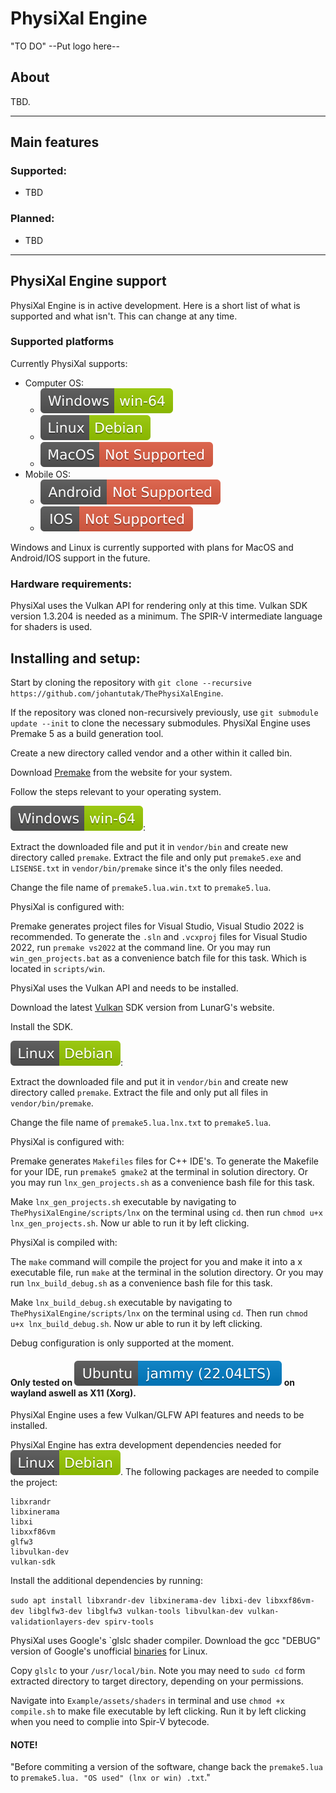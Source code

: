 # PhysiXal Engine

"TO DO" --Put logo here--

## About

TBD.

***
## Main features

### Supported:

- TBD

### Planned:

- TBD

***

## PhysiXal Engine support

PhysiXal Engine is in active development. Here is a short list of what is supported and what isn't. This can change at any time.

### Supported platforms

Currently PhysiXal supports:

- Computer OS:
  - ![Windows supported](/resources/images/badge/Windows-win-64.svg)
  - ![Linux supported](/resources/images/badge/Linux-Debian.svg)
  - ![MacOS not supported](/resources/images/badge/MacOS-Not-Supported.svg)
- Mobile OS:
  - ![Android not supported](/resources/images/badge/Android-Not-Supported.svg)
  - ![IOS not supported](/resources/images/badge/IOS-Not-Supported.svg)

Windows and Linux is currently supported with plans for MacOS and Android/IOS support in the future.


### Hardware requirements:
	
PhysiXal uses the Vulkan API for rendering only at this time. Vulkan SDK version 1.3.204 is needed as a minimum. The SPIR-V intermediate language for shaders is used.



## Installing and setup:


Start by cloning the repository with `git clone --recursive https://github.com/johantutak/ThePhysiXalEngine`.

If the repository was cloned non-recursively previously, use `git submodule update --init` to clone the necessary submodules. PhysiXal Engine uses Premake 5 as a build generation tool.

Create a new directory called vendor and a other within it called bin.

Download [Premake](https://premake.github.io/download) from the website for your system.

Follow the steps relevant to your operating system.


![Windows](/resources/images/badge/Windows-win-64.svg):

Extract the downloaded file and put it in `vendor/bin` and create new directory called `premake`.
Extract the file and only put `premake5.exe` and `LISENSE.txt` in `vendor/bin/premake` since it's the only files needed.

Change the file name of `premake5.lua.win.txt` to `premake5.lua`.

PhysiXal is configured with:

Premake generates project files for Visual Studio, Visual Studio 2022 is recommended. To generate the `.sln` and `.vcxproj` files for Visual Studio 2022, run `premake vs2022` at the command line. Or you may run `win_gen_projects.bat` as a convenience batch file for this task. Which is located in `scripts/win`.

PhysiXal uses the Vulkan API and needs to be installed.

Download the latest [Vulkan](https://vulkan.lunarg.com) SDK version from LunarG's website.

Install the SDK.


![Linux](/resources/images/badge/Linux-Debian.svg):

Extract the downloaded file and put it in `vendor/bin` and create new directory called `premake`. 
Extract the file and only put all files in `vendor/bin/premake`.

Change the file name of `premake5.lua.lnx.txt` to `premake5.lua`.

PhysiXal is configured with:

Premake generates `Makefiles` files for C++ IDE's. To generate the Makefile for your IDE, run `premake5 gmake2` at the terminal in solution directory. Or you may run `lnx_gen_projects.sh` as a convenience bash file for this task.

Make `lnx_gen_projects.sh` executable by navigating to `ThePhysiXalEngine/scripts/lnx` on the terminal using `cd`. then run `chmod u+x lnx_gen_projects.sh`. Now ur able to run it by left clicking.

PhysiXal is compiled with:

The `make` command will compile the project for you and make it into a x executable file, run `make` at the terminal in the solution directory. Or you may run `lnx_build_debug.sh` as a convenience bash file for this task.

Make `lnx_build_debug.sh` executable by navigating to `ThePhysiXalEngine/scripts/lnx` on the terminal using `cd`. Then run `chmod u+x lnx_build_debug.sh`. Now ur able to run it by left clicking.

Debug configuration is only supported at the moment.

#### Only tested on ![Ubuntu 22.04 LTS](/resources/images/badge/Ubuntu-jammy.svg) on wayland aswell as X11 (Xorg).

PhysiXal Engine uses a few Vulkan/GLFW API features and needs to be installed.

PhysiXal Engine has extra development dependencies needed for ![Linux](/resources/images/badge/Linux-Debian.svg). The following packages are needed to compile the project:   
    
    libxrandr
    libxinerama
    libxi
    libxxf86vm
    glfw3
    libvulkan-dev
    vulkan-sdk

Install the additional dependencies by running:

`sudo apt install libxrandr-dev libxinerama-dev libxi-dev libxxf86vm-dev libglfw3-dev libglfw3 vulkan-tools libvulkan-dev vulkan-validationlayers-dev spirv-tools`

PhysiXal uses Google's `glslc shader compiler. Download the gcc "DEBUG" version of Google's unofficial [binaries](https://github.com/google/shaderc/blob/main/downloads.md) for Linux.

Copy `glslc` to your `/usr/local/bin`. Note you may need to `sudo cd` form extracted directory to target directory, depending on your permissions.

Navigate into `Example/assets/shaders` in terminal and use `chmod +x compile.sh` to make file executable by left clicking. Run it by left clicking when you need to complie into Spir-V bytecode.


#### NOTE!

"Before commiting a version of the software, change back the `premake5.lua` to `premake5.lua. "OS used" (lnx or win) .txt`."
